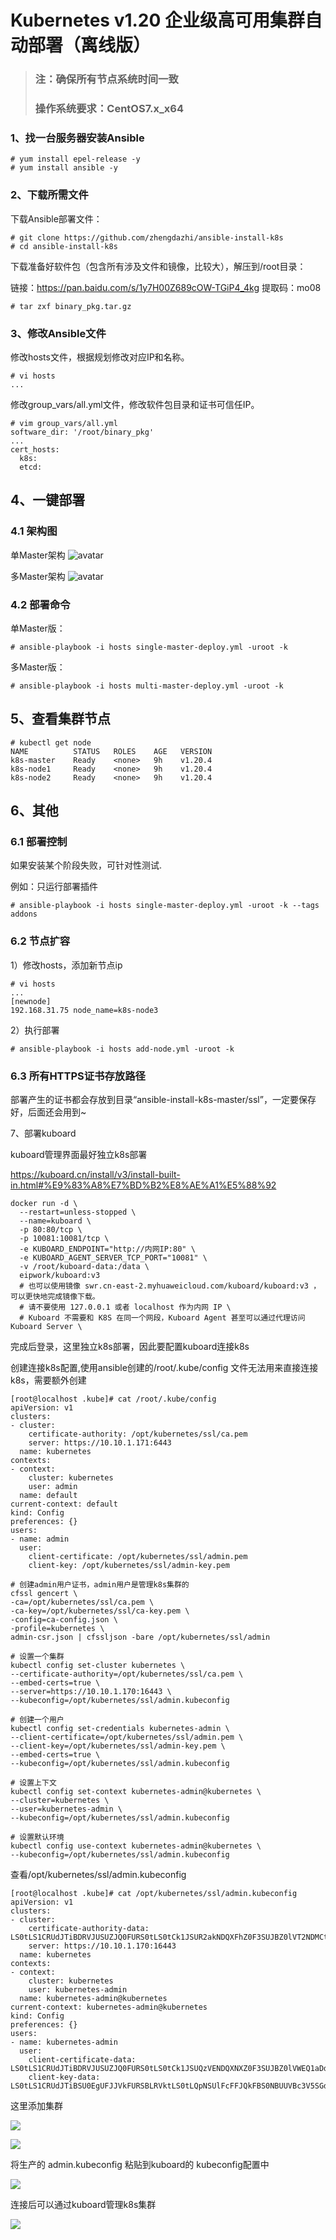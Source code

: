 # Kubernetes v1.20 企业级高可用集群自动部署（离线版）
>### 注：确保所有节点系统时间一致
>### 操作系统要求：CentOS7.x_x64

### 1、找一台服务器安装Ansible
```
# yum install epel-release -y
# yum install ansible -y
```
### 2、下载所需文件

下载Ansible部署文件：

```
# git clone https://github.com/zhengdazhi/ansible-install-k8s
# cd ansible-install-k8s
```

下载准备好软件包（包含所有涉及文件和镜像，比较大），解压到/root目录：

链接：https://pan.baidu.com/s/1y7H00Z689cOW-TGiP4_4kg 
提取码：mo08

```
# tar zxf binary_pkg.tar.gz
```
### 3、修改Ansible文件

修改hosts文件，根据规划修改对应IP和名称。

```
# vi hosts
...
```
修改group_vars/all.yml文件，修改软件包目录和证书可信任IP。

```
# vim group_vars/all.yml
software_dir: '/root/binary_pkg'
...
cert_hosts:
  k8s:
  etcd:
```
## 4、一键部署
### 4.1 架构图
单Master架构
![avatar](single-master.jpg)

多Master架构
![avatar](multi-master.jpg)
### 4.2 部署命令
单Master版：
```
# ansible-playbook -i hosts single-master-deploy.yml -uroot -k
```
多Master版：
```
# ansible-playbook -i hosts multi-master-deploy.yml -uroot -k
```

## 5、查看集群节点
```
# kubectl get node
NAME          STATUS   ROLES    AGE   VERSION
k8s-master    Ready    <none>   9h    v1.20.4
k8s-node1     Ready    <none>   9h    v1.20.4
k8s-node2     Ready    <none>   9h    v1.20.4
```

## 6、其他
### 6.1 部署控制
如果安装某个阶段失败，可针对性测试.

例如：只运行部署插件
```
# ansible-playbook -i hosts single-master-deploy.yml -uroot -k --tags addons
```

### 6.2 节点扩容
1）修改hosts，添加新节点ip
```
# vi hosts
...
[newnode]
192.168.31.75 node_name=k8s-node3
```
2）执行部署
```
# ansible-playbook -i hosts add-node.yml -uroot -k
```
### 6.3 所有HTTPS证书存放路径
部署产生的证书都会存放到目录“ansible-install-k8s-master/ssl”，一定要保存好，后面还会用到~

7、部署kuboard

kuboard管理界面最好独立k8s部署

https://kuboard.cn/install/v3/install-built-in.html#%E9%83%A8%E7%BD%B2%E8%AE%A1%E5%88%92

```
docker run -d \
  --restart=unless-stopped \
  --name=kuboard \
  -p 80:80/tcp \
  -p 10081:10081/tcp \
  -e KUBOARD_ENDPOINT="http://内网IP:80" \
  -e KUBOARD_AGENT_SERVER_TCP_PORT="10081" \
  -v /root/kuboard-data:/data \
  eipwork/kuboard:v3
  # 也可以使用镜像 swr.cn-east-2.myhuaweicloud.com/kuboard/kuboard:v3 ，可以更快地完成镜像下载。
  # 请不要使用 127.0.0.1 或者 localhost 作为内网 IP \
  # Kuboard 不需要和 K8S 在同一个网段，Kuboard Agent 甚至可以通过代理访问 Kuboard Server \
```

完成后登录，这里独立k8s部署，因此要配置kuboard连接k8s

创建连接k8s配置,使用ansible创建的/root/.kube/config 文件无法用来直接连接k8s，需要额外创建

```
[root@localhost .kube]# cat /root/.kube/config 
apiVersion: v1
clusters:
- cluster:
    certificate-authority: /opt/kubernetes/ssl/ca.pem
    server: https://10.10.1.171:6443
  name: kubernetes
contexts:
- context:
    cluster: kubernetes
    user: admin
  name: default
current-context: default
kind: Config
preferences: {}
users:
- name: admin
  user:
    client-certificate: /opt/kubernetes/ssl/admin.pem
    client-key: /opt/kubernetes/ssl/admin-key.pem
```



```
# 创建admin用户证书，admin用户是管理k8s集群的
cfssl gencert \
-ca=/opt/kubernetes/ssl/ca.pem \
-ca-key=/opt/kubernetes/ssl/ca-key.pem \
-config=ca-config.json \
-profile=kubernetes \
admin-csr.json | cfssljson -bare /opt/kubernetes/ssl/admin

# 设置一个集群
kubectl config set-cluster kubernetes \
--certificate-authority=/opt/kubernetes/ssl/ca.pem \
--embed-certs=true \
--server=https://10.10.1.170:16443 \
--kubeconfig=/opt/kubernetes/ssl/admin.kubeconfig

# 创建一个用户
kubectl config set-credentials kubernetes-admin \
--client-certificate=/opt/kubernetes/ssl/admin.pem \
--client-key=/opt/kubernetes/ssl/admin-key.pem \
--embed-certs=true \
--kubeconfig=/opt/kubernetes/ssl/admin.kubeconfig

# 设置上下文
kubectl config set-context kubernetes-admin@kubernetes \
--cluster=kubernetes \
--user=kubernetes-admin \
--kubeconfig=/opt/kubernetes/ssl/admin.kubeconfig

# 设置默认环境
kubectl config use-context kubernetes-admin@kubernetes \
--kubeconfig=/opt/kubernetes/ssl/admin.kubeconfig
```

查看/opt/kubernetes/ssl/admin.kubeconfig

```
[root@localhost .kube]# cat /opt/kubernetes/ssl/admin.kubeconfig
apiVersion: v1
clusters:
- cluster:
    certificate-authority-data: LS0tLS1CRUdJTiBDRVJUSUZJQ0FURS0tLS0tCk1JSUR2akNDQXFhZ0F3SUJBZ0lVT2NDMCtHLyt1L3NIQXhqR2s4QnlsWTNudUNZd0RRWUpLb1pJaHZjTkFRRUwKQlFBd1pURUxNQWtHQTFVRUJoTUNRMDR4RURBT0JnTlZCQWdUQjBKbGFXcHBibWN4RURBT0JnTlZCQWNUQjBKbAphV3BwYm1jeE......................WVZpdHdLVXI0dnVmTEJPTTh2d3UKOGc0ZjBkUHlrY1hWeEc3azloZVgzd1RZRXdVOGppa1krMTVFdHdLUnhVbTB2Vzc4ZnhMbkgxNzFsZ1ZwU0NpawpqbFE9Ci0tLS0tRU5EIENFUlRJRklDQVRFLS0tLS0K
    server: https://10.10.1.170:16443
  name: kubernetes
contexts:
- context:
    cluster: kubernetes
    user: kubernetes-admin
  name: kubernetes-admin@kubernetes
current-context: kubernetes-admin@kubernetes
kind: Config
preferences: {}
users:
- name: kubernetes-admin
  user:
    client-certificate-data: LS0tLS1CRUdJTiBDRVJUSUZJQ0FURS0tLS0tCk1JSUQzVENDQXNXZ0F3SUJBZ0lVWEQ1aDdYWmZGUjAzY0ZuQmhvUWFydi90R09Nd0RRWUpLb1pJaHZjTkFRRUwKQlFBd1pURUxNQWtHQTFVRUJoTUNRMDR4RURBT0JnTlZCQWdUQjBKbGFXcHBibWN4RURBT0JnTlZCQWNUQjBKbAphV3BwYm1jeE.............HI1bHdiU1FlTDF1TW42WklDbUJGaHRLUHI1VG5PTENJb01jc0JIVUtvMjhuditGcDJWdApsWGI5T1VDQWptR0laSkNMQ1BKQTRZOGx1MXFwWVQ3dGQ0ZzdJYVY3bmxPSQotLS0tLUVORCBDRVJUSUZJQ0FURS0tLS0tCg==
    client-key-data: LS0tLS1CRUdJTiBSU0EgUFJJVkFURSBLRVktLS0tLQpNSUlFcFFJQkFBS0NBUUVBc3V5SGd0WTNxTzZQYkhwcHh5eGNZd29lU0huTEFJdzBWc0FjVSsrbys0bXhIZWY5CmtZNTBXV2JuVldHVkJ0............yQ3RaVXp5MXZKRXdNOCt1dU92SEp6YkE5Z3hlWkhoR2JrOTZ4YQpNSWdoclFEWjhZaFhOdDdvL2FXTnIzTHcwWWF1YWl2d3k3R2J4MzJSSW9CZzFOWGhMNCtuSEc4PQotLS0tLUVORCBSU0EgUFJJVkFURSBLRVktLS0tLQo=
```

这里添加集群

![](images/1.png)

![](images/2.png)

将生产的 admin.kubeconfig 粘贴到kuboard的 kubeconfig配置中

![](images/3.png)

连接后可以通过kuboard管理k8s集群

![](images/4.png)